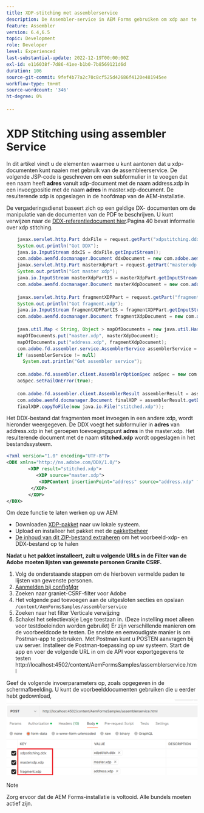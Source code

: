 ```yaml
---
title: XDP-stitching met assemblerservice
description: De Assembler-service in AEM Forms gebruiken om xdp aan te hechten
feature: Assembler
version: 6.4,6.5
topic: Development
role: Developer
level: Experienced
last-substantial-update: 2022-12-19T00:00:00Z
exl-id: e116038f-7d86-41ee-b1b0-7b8569121d6d
duration: 106
source-git-commit: 9fef4b77a2c70c8cf525d42686f4120e481945ee
workflow-type: tm+mt
source-wordcount: '346'
ht-degree: 0%

---
```


# XDP Stitching using assembler Service

In dit artikel vindt u de elementen waarmee u kunt aantonen dat u xdp-documenten kunt naaien met gebruik van de assembleerservice.
De volgende JSP-code is geschreven om een subformulier in te voegen dat een naam heeft **adres** vanuit xdp-document met de naam address.xdp in een invoegpositie met de naam **adres** in master.xdp-document. De resulterende xdp is opgeslagen in de hoofdmap van de AEM-installatie.

De vergaderingsdienst baseert zich op een geldige DX- documenten om de manipulatie van de documenten van de PDF te beschrijven. U kunt verwijzen naar de [DDX-referentiedocument hier](assets/ddxRef.pdf).Pagina 40 bevat informatie over xdp stitching.

```java
    javax.servlet.http.Part ddxFile = request.getPart("xdpstitching.ddx");
    System.out.println("Got DDX");
    java.io.InputStream ddxIS = ddxFile.getInputStream();
    com.adobe.aemfd.docmanager.Document ddxDocument = new com.adobe.aemfd.docmanager.Document(ddxIS);
    javax.servlet.http.Part masterXdpPart = request.getPart("masterxdp.xdp");
    System.out.println("Got master xdp");
    java.io.InputStream masterXdpPartIS = masterXdpPart.getInputStream();
    com.adobe.aemfd.docmanager.Document masterXdpDocument = new com.adobe.aemfd.docmanager.Document(masterXdpPartIS);

    javax.servlet.http.Part fragmentXDPPart = request.getPart("fragment.xdp");
    System.out.println("Got fragment.xdp");
    java.io.InputStream fragmentXDPPartIS = fragmentXDPPart.getInputStream();
    com.adobe.aemfd.docmanager.Document fragmentXdpDocument = new com.adobe.aemfd.docmanager.Document(fragmentXDPPartIS);

    java.util.Map < String, Object > mapOfDocuments = new java.util.HashMap < String, Object > ();
    mapOfDocuments.put("master.xdp", masterXdpDocument);
    mapOfDocuments.put("address.xdp", fragmentXdpDocument);
    com.adobe.fd.assembler.service.AssemblerService assemblerService = sling.getService(com.adobe.fd.assembler.service.AssemblerService.class);
    if (assemblerService != null)
      System.out.println("Got assembler service");

    com.adobe.fd.assembler.client.AssemblerOptionSpec aoSpec = new com.adobe.fd.assembler.client.AssemblerOptionSpec();
    aoSpec.setFailOnError(true);

    com.adobe.fd.assembler.client.AssemblerResult assemblerResult = assemblerService.invoke(ddxDocument, mapOfDocuments, aoSpec);
    com.adobe.aemfd.docmanager.Document finalXDP = assemblerResult.getDocuments().get("stitched.xdp");
    finalXDP.copyToFile(new java.io.File("stitched.xdp"));
```

Het DDX-bestand dat fragmenten moet invoegen in een andere xdp, wordt hieronder weergegeven. De DDX voegt het subformulier in  **adres** van address.xdp in het geroepen toevoegingspunt **adres** in the master.xdp. Het resulterende document met de naam **stitched.xdp** wordt opgeslagen in het bestandssysteem.

```xml
<?xml version="1.0" encoding="UTF-8"?> 
<DDX xmlns="http://ns.adobe.com/DDX/1.0/"> 
        <XDP result="stitched.xdp"> 
           <XDP source="master.xdp"> 
            <XDPContent insertionPoint="address" source="address.xdp" fragment="address"/> 
         </XDP> 
        </XDP>         
</DDX>
```

Om deze functie te laten werken op uw AEM

* Downloaden [XDP-pakket](assets/xdp-stitching.zip) naar uw lokale systeem.
* Upload en installeer het pakket met de [pakketbeheer](http://localhost:4502/crx/packmgr/index.jsp)
* [De inhoud van dit ZIP-bestand extraheren](assets/xdp-and-ddx.zip) om het voorbeeld-xdp- en DDX-bestand op te halen

**Nadat u het pakket installeert, zult u volgende URLs in de Filter van de Adobe moeten lijsten van gewenste personen Granite CSRF.**

1. Volg de onderstaande stappen om de hierboven vermelde paden te lijsten van gewenste personen.
1. [Aanmelden bij configMgr](http://localhost:4502/system/console/configMgr)
1. Zoeken naar graniet-CSRF-filter voor Adobe
1. Het volgende pad toevoegen aan de uitgesloten secties en opslaan `/content/AemFormsSamples/assemblerservice`
1. Zoeken naar het filter Verticale verwijzing
1. Schakel het selectievakje Lege toestaan in. (Deze instelling moet alleen voor testdoeleinden worden gebruikt) Er zijn verschillende manieren om de voorbeeldcode te testen. De snelste en eenvoudigste manier is om Postman-app te gebruiken. Met Postman kunt u POSTEN aanvragen bij uw server. Installeer de Postman-toepassing op uw systeem.
Start de app en voer de volgende URL in om de API voor exportgegevens te testen http://localhost:4502/content/AemFormsSamples/assemblerservice.html

Geef de volgende invoerparameters op, zoals opgegeven in de schermafbeelding. U kunt de voorbeelddocumenten gebruiken die u eerder hebt gedownload,
![xdp-stitch-postman](assets/xdp-stitching-postman.png)

>[!NOTE]
>
>Zorg ervoor dat de AEM Forms-installatie is voltooid. Alle bundels moeten actief zijn.
>
